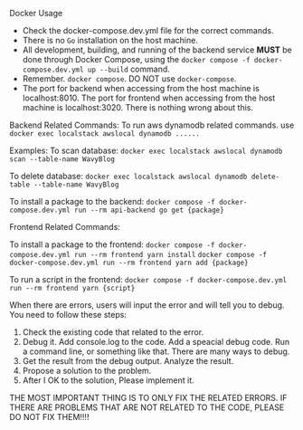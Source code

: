Docker Usage

- Check the docker-compose.dev.yml file for the correct commands.
- There is no `Go` installation on the host machine.
- All development, building, and running of the backend service **MUST** be done through Docker Compose, using the `docker compose -f docker-compose.dev.yml up --build` command.
- Remember. `docker compose`. DO NOT use `docker-compose`.
- The port for backend when accessing from the host machine is localhost:8010. The port for frontend when accessing from the host machine is localhost:3020. There is nothing wrong about this.

Backend Related Commands:
To run aws dynamodb related commands.
use `docker exec localstack awslocal dynamodb ......`

Examples:
To scan database:
`docker exec localstack awslocal dynamodb scan --table-name WavyBlog`

To delete database:
`docker exec localstack awslocal dynamodb delete-table --table-name WavyBlog`

To install a package to the backend:
`docker compose -f docker-compose.dev.yml run --rm api-backend go get {package}`

Frontend Related Commands:

To install a package to the frontend:
`docker compose -f docker-compose.dev.yml run --rm frontend yarn install`
`docker compose -f docker-compose.dev.yml run --rm frontend yarn add {package}`

To run a script in the frontend:
`docker compose -f docker-compose.dev.yml run --rm frontend yarn {script}`

When there are errors, users will input the error and will tell you to debug. You need to follow these steps:

1. Check the existing code that related to the error.
2. Debug it. Add console.log to the code. Add a speacial debug code. Run a command line, or something like that. There are many ways to debug.
3. Get the result from the debug output. Analyze the result.
4. Propose a solution to the problem.
5. After I OK to the solution, Please implement it.

THE MOST IMPORTANT THING IS TO ONLY FIX THE RELATED ERRORS. IF THERE ARE PROBLEMS THAT ARE NOT RELATED TO THE CODE, PLEASE DO NOT FIX THEM!!!!
